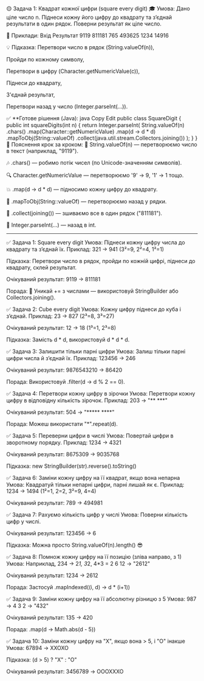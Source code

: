 🟡 Задача 1: Квадрат кожної цифри (square every digit)
🎓 Умова:
Дано ціле число n. Піднеси кожну його цифру до квадрату та з’єднай результати в один рядок.
Поверни результат як ціле число.

🧪 Приклади:
Вхід	Результат
9119	811181
765     493625
1234	14916

💡 Підказка:
Перетвори число в рядок (String.valueOf(n)),

Пройди по кожному символу,

Перетвори в цифру (Character.getNumericValue(c)),

Піднеси до квадрату,

З'єднай результат,

Перетвори назад у число (Integer.parseInt(...)).

✅ **Готове рішення (Java):
java
Copy
Edit
public class SquareDigit {
public int squareDigits(int n) {
return Integer.parseInt(
String.valueOf(n)
.chars()
.map(Character::getNumericValue)
.map(d -> d * d)
.mapToObj(String::valueOf)
.collect(java.util.stream.Collectors.joining())
);
}
}
🎯 Пояснення крок за кроком:
🔢 String.valueOf(n) — перетворюємо число в текст (наприклад, "9119").

🎶 .chars() — робимо потік чисел (по Unicode-значенням символів).

🔍 Character.getNumericValue — перетворюємо '9' → 9, '1' → 1 тощо.

💥 .map(d -> d * d) — підносимо кожну цифру до квадрату.

🧵 .mapToObj(String::valueOf) — перетворюємо назад у рядки.

🧲 .collect(joining()) — зшиваємо все в один рядок ("811181").

🧪 Integer.parseInt(...) — назад в int.

-------------------------------------------

✅ Задача 1: Square every digit
Умова:
Піднеси кожну цифру числа до квадрату та з’єднай їх.
Приклад: 321 → 941 (3²=9, 2²=4, 1²=1)

Підказка:
Перетвори число в рядок, пройди по кожній цифрі, піднеси до квадрату, склей результат.

Очікуваний результат:
9119 → 811181

Порада:
🔧 Уникай += з числами — використовуй StringBuilder або Collectors.joining().

✅ Задача 2: Cube every digit
Умова:
Кожну цифру піднеси до куба і з’єднай.
Приклад: 23 → 827 (2³=8, 3³=27)

Очікуваний результат:
12 → 18 (1³=1, 2³=8)

Підказка:
Замість d * d, використовуй d * d * d.

✅ Задача 3: Залишити тільки парні цифри
Умова:
Залиш тільки парні цифри числа й з’єднай їх.
Приклад: 123456 → 246

Очікуваний результат:
9876543210 → 86420

Порада:
Використовуй .filter(d -> d % 2 == 0).

✅ Задача 4: Перетвори кожну цифру в зірочки
Умова:
Перетвори кожну цифру в відповідну кількість зірочок.
Приклад: 203 → "** ***"

Очікуваний результат:
504 → "***** ****"

Порада:
Можеш використати "*".repeat(d).

✅ Задача 5: Переверни цифри в числі
Умова:
Повертай цифри в зворотному порядку.
Приклад: 1234 → 4321

Очікуваний результат:
8675309 → 9035768

Підказка:
new StringBuilder(str).reverse().toString()

✅ Задача 6: Заміни кожну цифру на її квадрат, якщо вона непарна
Умова:
Квадратуй тільки непарні цифри, парні лишай як є.
Приклад: 1234 → 1494 (1²=1, 2=2, 3²=9, 4=4)

Очікуваний результат:
789 → 494981

✅ Задача 7: Рахуємо кількість цифр у числі
Умова:
Поверни кількість цифр у числі.

Очікуваний результат:
123456 → 6

Підказка:
Можна просто String.valueOf(n).length() 😎

✅ Задача 8: Помнож кожну цифру на її позицію (зліва направо, з 1)
Умова:
Наприклад, 234 → 2*1, 3*2, 4*3 = 2 6 12 → "2612"

Очікуваний результат:
1234 → 2612

Порада:
Застосуй .mapIndexed((i, d) -> d * (i+1))

✅ Задача 9: Заміни кожну цифру на її абсолютну різницю з 5
Умова:
987 → 4 3 2 → "432"

Очікуваний результат:
135 → 420

Порада:
.map(d -> Math.abs(d - 5))

✅ Задача 10: Заміни кожну цифру на "X", якщо вона > 5, і "O" інакше
Умова:
67894 → XXOXO

Підказка:
(d > 5) ? "X" : "O"

Очікуваний результат:
3456789 → OOOXXXO

